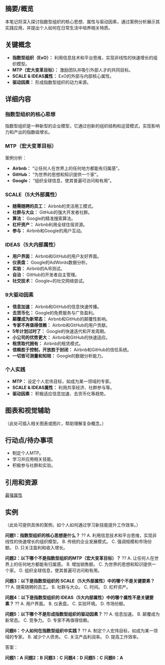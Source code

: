 

## 摘要/概览
本笔记将深入探讨指数型组织的核心思想、属性与驱动因素，通过案例分析展示其实践应用，并提出个人如何在日常生活中培养相关特质。

## 关键概念
- **指数型组织（ExO）：** 利用信息技术和平台思维，实现非线性的快速增长的组织模型。
- **MTP（宏大变革目标）：** 激励团队并吸引外部人才的共同目标。
- **SCALE & IDEAS属性：** ExO的外部与内部核心属性。
- **驱动因素：** 形成指数型组织的动力来源。

## 详细内容
### 指数型组织的核心思想
指数型组织是一种新型的企业模型，它通过创新的组织结构和运营模式，实现影响力和产出的指数级增长。

### MTP（宏大变革目标）
案例分析：
- **Airbnb：** “让任何人在世界上的任何地方都能有归属感”。
- **GitHub：** “为世界的思想和知识提供一个家”。
- **Google：** “组织全球信息，使其普遍可访问和有用”。

### SCALE（5大外部属性）
- **随需随聘的员工：** Airbnb的灵活用工模式。
- **社群与大众：** GitHub的强大开发者社群。
- **算法：** Google的精准搜索算法。
- **杠杆资产：** Airbnb利用全球住宿资源。
- **参与：** Airbnb和Google的用户互动。

### IDEAS（5大内部属性）
- **用户界面：** Airbnb和GitHub的用户友好界面。
- **仪表盘：** Google的AdWords数据分析。
- **实验：** Airbnb的A/B测试。
- **自治：** GitHub的开发者自主管理。
- **社交技术：** Google+的社交网络尝试。

### 9大驱动因素
- **信息加速：** Airbnb和GitHub的信息快速传播。
- **去货币化：** Google的免费服务与广告盈利。
- **颠覆成为新常态：** Airbnb和GitHub的颠覆性影响。
- **专家不再值得信赖：** Airbnb和GitHub的用户贡献。
- **5年计划过时了：** Google的快速迭代和开发周期。
- **小公司的优势更大：** Airbnb和GitHub的快速适应。
- **租赁取代拥有：** Airbnb的租赁模式。
- **信赖胜于控制，开放胜于封闭：** Airbnb和GitHub的信任系统。
- **一切皆可测量和知晓：** Google的数据分析能力。

### 个人实践
- **MTP：** 设定个人宏伟目标，如成为某一领域的专家。
- **SCALE & IDEAS属性：** 利用共享经济、社群参与等。
- **驱动因素：** 积极适应信息加速、去货币化等趋势。

## 图表和视觉辅助
（此处可插入相关图表或图片，帮助理解复杂概念。）

## 行动点/待办事项
- 制定个人MTP。
- 学习并应用相关技能。
- 积极参与社群和实验。

## 引用和资源
[最强属性](最强属性.md)

## 实例
（此处可提供具体的案例，如个人如何通过学习新技能提升工作效率。）


**问题1：指数型组织的核心思想是什么？**
??
A. 利用信息技术和平台思维，实现非线性的快速增长的组织模型。
B. 传统的企业发展模式。
C. 强调规模和市场份额。
D. 只关注盈利和收入增长。
<!--SR:!2025-03-28,3,250!2025-03-28,3,250-->

**问题2：以下哪个不是指数型组织的MTP（宏大变革目标）？**
??
A. 让任何人在世界上的任何地方都能有归属感。
B. 增加销售额。
C. 为世界的思想和知识提供一个家。
D. 组织全球信息，使其普遍可访问和有用。
<!--SR:!2025-03-28,3,250!2025-03-28,3,250-->

**问题3：以下是指数型组织的 SCALE（5大外部属性）中的哪个不是关键要素？**
??
A. 随需随聘的员工。
B. 社群与大众。
C. 时间。
D. 杠杆资产。
<!--SR:!2025-03-28,3,250!2025-03-28,3,250-->

**问题4：以下是指数型组织的 IDEAS（5大内部属性）中的哪个属性不是关键要素？**
??
A. 用户界面。
B. 仪表盘。
C. 实验环境。
D. 市场份额。
<!--SR:!2025-03-28,3,250!2025-03-28,3,250-->

**问题5：以下哪个不是形成指数型组织的驱动因素？**
??
A. 信息加速。
B. 颠覆成为新常态。
C. 竞争力。
D. 专家不再值得信赖。
<!--SR:!2025-03-28,3,250!2025-03-28,3,250-->

**问题6：个人如何在指数型组织中实践？**
??
A. 制定个人宏伟目标，如成为某一领域的专家。
B. 减少个人债务。
C. 关注产品利润率。
D. 提高工作效率。
<!--SR:!2025-03-28,3,250!2025-03-28,3,250-->

答案：

**问题1：A**
**问题2：B**
**问题3：C**
**问题4：D**
**问题5：C**
**问题6：A**
